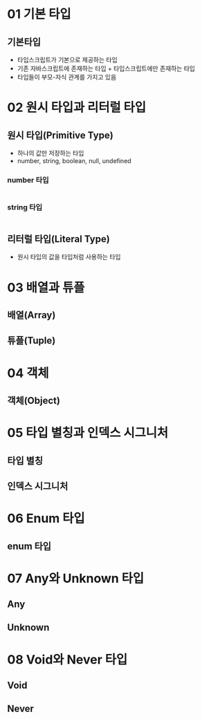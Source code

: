 # 01 기본 타입
## 기본타입
- 타입스크립트가 기본으로 제공하는 타입
- 기존 자바스크립트에 존재하는 타입 + 타입스크립트에만 존재하는 타입
- 타입들이 부모-자식 관계를 가지고 있음


# 02 원시 타입과 리터럴 타입
## 원시 타입(Primitive Type)
- 하나의 값만 저장하는 타입
- number, string, boolean, null, undefined
### number 타입
```
```
### string 타입
```
```
## 리터럴 타입(Literal Type)
- 원시 타입의 값을 타입처럼 사용하는 타입


# 03 배열과 튜플
## 배열(Array)

## 튜플(Tuple)


# 04 객체
## 객체(Object)


# 05 타입 별칭과 인덱스 시그니처
## 타입 별칭

## 인덱스 시그니처



# 06 Enum 타입
## enum 타입


# 07 Any와 Unknown 타입
## Any

## Unknown


# 08 Void와 Never 타입
## Void

## Never
